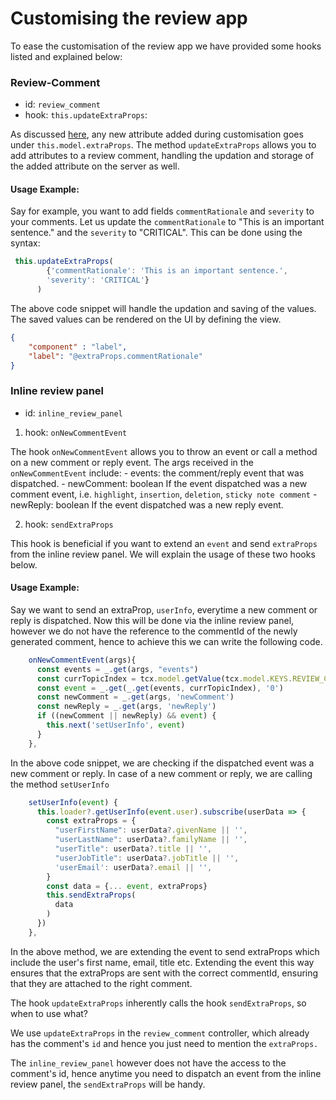 # Customising the review app

To ease the customisation of the review app we have provided some hooks listed and explained below:

### Review-Comment
- id: `review_comment`
- hook: `this.updateExtraProps`:

As discussed [here](../../aem_guides_framework/basic_customisation.md), any new attribute added during customisation goes under `this.model.extraProps`. The method `updateExtraProps` allows you to add attributes to a review comment, handling the updation and storage of the added attribute on the server as well.

#### Usage Example:

Say for example, you want to add fields `commentRationale` and `severity` to your comments. 
Let us update the `commentRationale` to "This is an important sentence." and the `severity` to "CRITICAL".
This can be done using the syntax:

```typescript
 this.updateExtraProps(
        {'commentRationale': 'This is an important sentence.',
        'severity': 'CRITICAL'}
      )
```

The above code snippet will handle the updation and saving of the values. The saved values can be rendered on the UI by defining the view.

```JSON
{
    "component" : "label",
    "label": "@extraProps.commentRationale"
}
```

### Inline review panel

- id: `inline_review_panel`

1. hook: `onNewCommentEvent`

The hook `onNewCommentEvent` allows you to throw an event or call a method on a new comment or reply event.
The args received in the `onNewCommentEvent` include:
    - events: the comment/reply event that was dispatched.
    - newComment: boolean
        If the event dispatched was a new comment event, i.e. `highlight`, `insertion`, `deletion`, `sticky note comment`
    - newReply: boolean
        If the event dispatched was a new reply event.

2. hook: `sendExtraProps`

This hook is beneficial if you want to extend an `event` and send `extraProps` from the inline review panel. We will explain the usage of these two hooks below.

#### Usage Example:

Say we want to send an extraProp, `userInfo`, everytime a new comment or reply is dispatched. Now this will be done via the inline review panel, however we do not have the reference to the commentId of the newly generated comment, hence to achieve this we can write the following code.

```typescript
    onNewCommentEvent(args){
      const events = _.get(args, "events")
      const currTopicIndex = tcx.model.getValue(tcx.model.KEYS.REVIEW_CURR_TOPIC) || this.model.currTopicIndex || "0"
      const event = _.get(_.get(events, currTopicIndex), '0')
      const newComment = _.get(args, 'newComment')
      const newReply = _.get(args, 'newReply')
      if ((newComment || newReply) && event) {
        this.next('setUserInfo', event)
      }
    },
```

In the above code snippet, we are checking if the dispatched event was a new comment or reply. In case of a new comment or reply, we are calling the method `setUserInfo`


```typescript
    setUserInfo(event) {
      this.loader?.getUserInfo(event.user).subscribe(userData => {
        const extraProps = {
          "userFirstName": userData?.givenName || '',
          "userLastName": userData?.familyName || '',
          "userTitle": userData?.title || '',
          "userJobTitle": userData?.jobTitle || '',
          'userEmail': userData?.email || '',
        }
        const data = {... event, extraProps}
        this.sendExtraProps(
          data
        )
      })
    },
```

In the above method, we are extending the event to send extraProps which include the user's first name, email, title etc. Extending the event this way ensures that the extraProps are sent with the correct commentId, ensuring that they are attached to the right comment.

The hook `updateExtraProps` inherently calls the hook `sendExtraProps`, so when to use what?

We use `updateExtraProps` in the `review_comment` controller, which already has the comment's `id` and hence you just need to mention the `extraProps.`

The `inline_review_panel` however does not have the access to the comment's id, hence anytime you need to dispatch an event from the inline review panel, the `sendExtraProps` will be handy.
